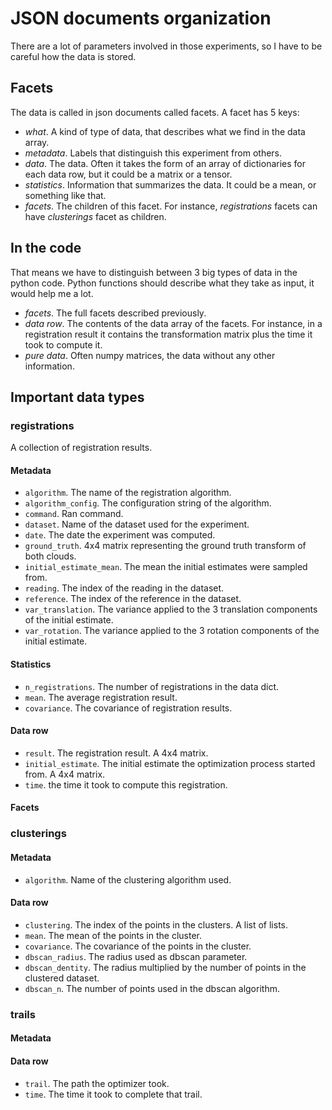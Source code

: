 
# JSON documents organization

There are a lot of parameters involved in those experiments, so I have to be careful how the data is stored.

## Facets

The data is called in json documents called facets.
A facet has 5 keys:
- *what*. A kind of type of data, that describes what we find in the data array.
- *metadata*. Labels that distinguish this experiment from others.
- *data*. The data. Often it takes the form of an array of dictionaries for each data row, but it could be a matrix or a tensor.
- *statistics*. Information that summarizes the data. It could be a mean, or something like that.
- *facets*. The children of this facet. For instance, *registrations* facets can have *clusterings* facet as children.

## In the code

That means we have to distinguish between 3 big types of data in the python code.
Python functions should describe what they take as input, it would help me a lot.

- *facets*. The full facets described previously.
- *data row*. The contents of the data array of the facets. For instance, in a registration result it contains the transformation matrix plus the time it took to compute it. 
- *pure data*. Often numpy matrices, the data without any other information.

## Important data types

### registrations

A collection of registration results.


#### Metadata

- `algorithm`. The name of the registration algorithm.
- `algorithm_config`. The configuration string of the algorithm.
- `command`. Ran command.
- `dataset`. Name of the dataset used for the experiment.
- `date`. The date the experiment was computed.
- `ground_truth`. 4x4 matrix representing the ground truth transform of both clouds.
- `initial_estimate_mean`. The mean the initial estimates were sampled from.
- `reading`. The index of the reading in the dataset.
- `reference`. The index of the reference in the dataset.
- `var_translation`. The variance applied to the 3 translation components of the initial estimate.
- `var_rotation`. The variance applied to the 3 rotation components of the initial estimate.

#### Statistics

- `n_registrations`. The number of registrations in the data dict.
- `mean`. The average registration result.
- `covariance`. The covariance of registration results.

#### Data row

- `result`. The registration result. A 4x4 matrix.
- `initial_estimate`. The initial estimate the optimization process started from. A 4x4 matrix.
- `time`. the time it took to compute this registration.

#### Facets

### clusterings

#### Metadata

- `algorithm`. Name of the clustering algorithm used.

#### Data row

- `clustering`. The index of the points in the clusters. A list of lists.
- `mean`. The mean of the points in the cluster.
- `covariance`. The covariance of the points in the cluster.
- `dbscan_radius`. The radius used as dbscan parameter.
- `dbscan_dentity`. The radius multiplied by the number of points in the clustered dataset.
- `dbscan_n`. The number of points used in the dbscan algorithm. 

### trails

#### Metadata

#### Data row

- `trail`. The path the optimizer took.
- `time`. The time it took to complete that trail.
